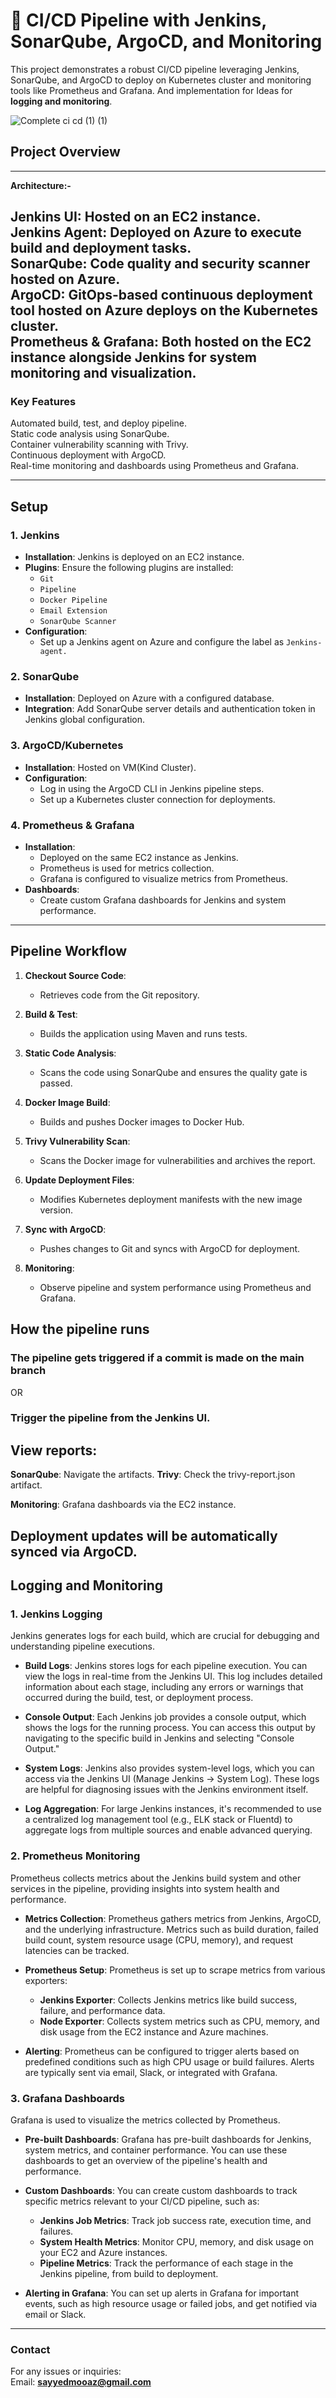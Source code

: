 # **🚀 CI/CD Pipeline with Jenkins, SonarQube, ArgoCD, and Monitoring**<br>
This project demonstrates a robust CI/CD pipeline leveraging Jenkins, SonarQube, and ArgoCD to deploy on Kubernetes cluster and monitoring tools like Prometheus and Grafana. And implementation for Ideas for **logging and monitoring**.

![Complete ci cd (1) (1)](https://github.com/user-attachments/assets/faadab4b-4a55-4442-b525-36986a9ec49e)

## **Project Overview**
---
**Architecture:-**

**Jenkins UI**: Hosted on an EC2 instance.<br>
****Jenkins** Agent**: Deployed on Azure to execute build and deployment tasks.<br>
**SonarQube**: Code quality and security scanner hosted on Azure.<br>
**ArgoCD**: GitOps-based continuous deployment tool hosted on Azure deploys on the Kubernetes cluster.<br>
**Prometheus & Grafana**: Both hosted on the EC2 instance alongside Jenkins for system monitoring and visualization.<be>
---

### **Key Features**
Automated build, test, and deploy pipeline.<br>
Static code analysis using SonarQube.<br>
Container vulnerability scanning with Trivy.<br>
Continuous deployment with ArgoCD.<br>
Real-time monitoring and dashboards using Prometheus and Grafana.<br>

---

## Setup 

### 1. **Jenkins**
- **Installation**: Jenkins is deployed on an EC2 instance.
- **Plugins**: Ensure the following plugins are installed:
  - `Git`
  - `Pipeline`
  - `Docker Pipeline`
  - `Email Extension`
  - `SonarQube Scanner`
- **Configuration**:
  - Set up a Jenkins agent on Azure and configure the label as `Jenkins-agent.`

### 2. **SonarQube**
- **Installation**: Deployed on Azure with a configured database.
- **Integration**: Add SonarQube server details and authentication token in Jenkins global configuration.

### 3. **ArgoCD/Kubernetes**
- **Installation**: Hosted on VM(Kind Cluster).
- **Configuration**:
  - Log in using the ArgoCD CLI in Jenkins pipeline steps.
  - Set up a Kubernetes cluster connection for deployments.

### 4. **Prometheus & Grafana**
- **Installation**:
  - Deployed on the same EC2 instance as Jenkins.
  - Prometheus is used for metrics collection.
  - Grafana is configured to visualize metrics from Prometheus.
- **Dashboards**:
  - Create custom Grafana dashboards for Jenkins and system performance.

---
## Pipeline Workflow

1. **Checkout Source Code**:
   - Retrieves code from the Git repository.

2. **Build & Test**:
   - Builds the application using Maven and runs tests.

3. **Static Code Analysis**:
   - Scans the code using SonarQube and ensures the quality gate is passed.

4. **Docker Image Build**:
   - Builds and pushes Docker images to Docker Hub.

5. **Trivy Vulnerability Scan**:
   - Scans the Docker image for vulnerabilities and archives the report.

6. **Update Deployment Files**:
   - Modifies Kubernetes deployment manifests with the new image version.

7. **Sync with ArgoCD**:
   - Pushes changes to Git and syncs with ArgoCD for deployment.

8. **Monitoring**:
   - Observe pipeline and system performance using Prometheus and Grafana.


## How the pipeline runs
### The pipeline gets triggered if a commit is made on the main branch
OR
### Trigger the pipeline from the Jenkins UI.

## **View reports:**

**SonarQube**: Navigate the artifacts.
**Trivy**: Check the trivy-report.json artifact.

**Monitoring**:  Grafana dashboards via the EC2 instance.


## **Deployment updates will be automatically synced via ArgoCD.**

## Logging and Monitoring

### 1. **Jenkins Logging**

Jenkins generates logs for each build, which are crucial for debugging and understanding pipeline executions.

- **Build Logs**: Jenkins stores logs for each pipeline execution. You can view the logs in real-time from the Jenkins UI. This log includes detailed information about each stage, including any errors or warnings that occurred during the build, test, or deployment process.
  
- **Console Output**: Each Jenkins job provides a console output, which shows the logs for the running process. You can access this output by navigating to the specific build in Jenkins and selecting "Console Output."

- **System Logs**: Jenkins also provides system-level logs, which you can access via the Jenkins UI (Manage Jenkins → System Log). These logs are helpful for diagnosing issues with the Jenkins environment itself.

- **Log Aggregation**: For large Jenkins instances, it's recommended to use a centralized log management tool (e.g., ELK stack or Fluentd) to aggregate logs from multiple sources and enable advanced querying.

### 2. **Prometheus Monitoring**

Prometheus collects metrics about the Jenkins build system and other services in the pipeline, providing insights into system health and performance.

- **Metrics Collection**: Prometheus gathers metrics from Jenkins, ArgoCD, and the underlying infrastructure. Metrics such as build duration, failed build count, system resource usage (CPU, memory), and request latencies can be tracked.
  
- **Prometheus Setup**: Prometheus is set up to scrape metrics from various exporters:
  - **Jenkins Exporter**: Collects Jenkins metrics like build success, failure, and performance data.
  - **Node Exporter**: Collects system metrics such as CPU, memory, and disk usage from the EC2 instance and Azure machines.

- **Alerting**: Prometheus can be configured to trigger alerts based on predefined conditions such as high CPU usage or build failures. Alerts are typically sent via email, Slack, or integrated with Grafana.

### 3. **Grafana Dashboards**

Grafana is used to visualize the metrics collected by Prometheus.

- **Pre-built Dashboards**: Grafana has pre-built dashboards for Jenkins, system metrics, and container performance. You can use these dashboards to get an overview of the pipeline's health and performance.
  
- **Custom Dashboards**: You can create custom dashboards to track specific metrics relevant to your CI/CD pipeline, such as:
  - **Jenkins Job Metrics**: Track job success rate, execution time, and failures.
  - **System Health Metrics**: Monitor CPU, memory, and disk usage on your EC2 and Azure instances.
  - **Pipeline Metrics**: Track the performance of each stage in the Jenkins pipeline, from build to deployment.

- **Alerting in Grafana**: You can set up alerts in Grafana for important events, such as high resource usage or failed jobs, and get notified via email or Slack.

---

### **Contact**
For any issues or inquiries: <br>
Email: **sayyedmooaz@gmail.com**
